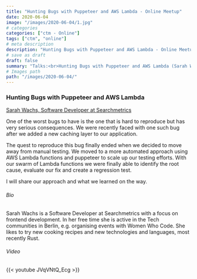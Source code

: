 ```yaml
---
title: "Hunting Bugs with Puppeteer and AWS Lambda - Online Meetup"
date: 2020-06-04
image: "/images/2020-06-04/1.jpg"
# categories
categories: ["ctm - Online"]
tags: ["ctm", "online"]
# meta description
description: "Hunting Bugs with Puppeteer and AWS Lambda - Online Meetup"
# save as draft
draft: false
summary: "Talks:<br>Hunting Bugs with Puppeteer and AWS Lambda (Sarah Wachs)"
# Images path
path: "/images/2020-06-04/"
---
```


### Hunting Bugs with Puppeteer and AWS Lambda
[Sarah Wachs, Software Developer at Searchmetrics](https://www.linkedin.com/in/sarah-wachs-152665127/)

One of the worst bugs to have is the one that is hard to reproduce but 
has very serious consequences. We were recently faced with one such bug 
after we added a new caching layer to our application.

The quest to reproduce this bug finally ended when we decided to move away 
from manual testing. We moved to a more automated approach using AWS Lambda 
functions and puppeteer to scale up our testing efforts. With our swarm of 
Lambda functions we were finally able to identify the root cause, evaluate 
our fix and create a regression test.

I will share our approach and what we learned on the way.



###### Bio
Sarah Wachs is a Software Developer at Searchmetrics with a focus on 
frontend development. In her free time she is active in the Tech communities 
in Berlin, e.g. organising events with Women Who Code. She likes to try new 
cooking recipes and new technologies and languages, most recently Rust.

###### Video
{{< youtube JVqVNtQ_Ecg >}}